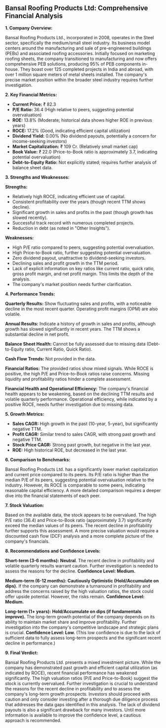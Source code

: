 ## Bansal Roofing Products Ltd: Comprehensive Financial Analysis

**1. Company Overview:**

Bansal Roofing Products Ltd., incorporated in 2008, operates in the Steel sector, specifically the medium/small steel industry.  Its business model centers around the manufacturing and sale of pre-engineered buildings (PEBs) and associated roofing accessories.  Initially focused on marketing roofing sheets, the company transitioned to manufacturing and now offers comprehensive PEB solutions, producing 95% of PEB components in-house.  They boast over 125 completed projects in India and abroad, with over 1 million square meters of metal sheets installed.  The company's precise market position within the broader steel industry requires further investigation.

**2. Key Financial Metrics:**

* **Current Price:** ₹ 82.3
* **P/E Ratio:** 36.4 (High relative to peers, suggesting potential overvaluation)
* **ROE:** 13.8% (Moderate; historical data shows higher ROE in previous years)
* **ROCE:** 17.2% (Good, indicating efficient capital utilization)
* **Dividend Yield:** 0.00% (No dividend payouts, potentially a concern for income-seeking investors)
* **Market Capitalization:** ₹ 109 Cr. (Relatively small market cap)
* **Book Value:** ₹ 22.0 (Price-to-Book ratio is approximately 3.7, indicating potential overvaluation)
* **Debt-to-Equity Ratio:** Not explicitly stated; requires further analysis of balance sheet data.


**3. Strengths and Weaknesses:**

**Strengths:**

* Relatively high ROCE, indicating efficient use of capital.
* Consistent profitability over the years (though recent TTM shows decline).
* Significant growth in sales and profits in the past (though growth has slowed recently).
* Successful track record with numerous completed projects.
* Reduction in debt (as noted in "Other Insights").

**Weaknesses:**

* High P/E ratio compared to peers, suggesting potential overvaluation.
* High Price-to-Book ratio, further suggesting potential overvaluation.
* Zero dividend payout, unattractive to dividend-seeking investors.
* Declining sales and profit growth in the TTM period.
* Lack of explicit information on key ratios like current ratio, quick ratio, gross profit margin, and net profit margin.  This limits the depth of the analysis.
* The company's market position needs further clarification.


**4. Performance Trends:**

**Quarterly Results:** Show fluctuating sales and profits, with a noticeable decline in the most recent quarter. Operating profit margins (OPM) are also volatile.

**Annual Results:** Indicate a history of growth in sales and profits, although growth has slowed significantly in recent years.  The TTM shows a substantial decline in net profit.

**Balance Sheet Health:**  Cannot be fully assessed due to missing data (Debt-to-Equity ratio, Current Ratio, Quick Ratio).

**Cash Flow Trends:**  Not provided in the data.

**Financial Ratios:**  The provided ratios show mixed signals. While ROCE is positive, the high P/E and Price-to-Book ratios raise concerns.  Missing liquidity and profitability ratios hinder a complete assessment.

**Financial Health and Operational Efficiency:** The company's financial health appears to be weakening, based on the declining TTM results and volatile quarterly performance.  Operational efficiency, while indicated by a positive ROCE, needs further investigation due to missing data.


**5. Growth Metrics:**

* **Sales CAGR:**  High growth in the past (10-year, 5-year), but significantly negative TTM.
* **Profit CAGR:**  Similar trend to sales CAGR, with strong past growth and negative TTM.
* **Stock Price CAGR:**  Strong past growth, but negative in the last year.
* **ROE:**  High historical ROE, but decreased in the last year.


**6. Comparison to Benchmarks:**

Bansal Roofing Products Ltd. has a significantly lower market capitalization and current price compared to its peers.  Its P/E ratio is higher than the median P/E of its peers, suggesting potential overvaluation relative to the industry.  However, its ROCE is comparable to some peers, indicating reasonable capital efficiency.  A more detailed comparison requires a deeper dive into the financial statements of each peer.


**7. Stock Valuation:**

Based on the available data, the stock appears to be overvalued. The high P/E ratio (36.4) and Price-to-Book ratio (approximately 3.7) significantly exceed the median values of its peers.  The recent decline in profitability further supports this assessment.  A more precise valuation would require a discounted cash flow (DCF) analysis and a more complete picture of the company's financials.


**8. Recommendations and Confidence Levels:**

**Short-term (3-6 months):**  **Neutral**.  The recent decline in profitability and volatile quarterly results warrant caution.  Further investigation is needed to assess the reasons for the decline.  **Confidence Level: Medium.**

**Medium-term (6-12 months):**  **Cautiously Optimistic (Hold/Accumulate on dips).**  If the company can demonstrate a turnaround in profitability and address the concerns raised by the high valuation ratios, the stock could offer upside potential.  However, the risks remain. **Confidence Level: Medium.**

**Long-term (1+ years):**  **Hold/Accumulate on dips (if fundamentals improve).**  The long-term growth potential of the company depends on its ability to maintain market share and improve profitability.  Further investigation into the company's competitive landscape and strategic plans is crucial. **Confidence Level: Low.**  (This low confidence is due to the lack of sufficient data to fully assess long-term prospects and the significant recent decline in performance.)


**9. Final Verdict:**

Bansal Roofing Products Ltd. presents a mixed investment picture. While the company has demonstrated past growth and efficient capital utilization (as indicated by ROCE), recent financial performance has weakened significantly.  The high valuation ratios (P/E and Price-to-Book) suggest the stock is currently overvalued.  Further investigation is crucial to understand the reasons for the recent decline in profitability and to assess the company's long-term growth prospects.  Investors should proceed with caution and only consider investing after a thorough due diligence process that addresses the data gaps identified in this analysis.  The lack of dividend payouts is also a significant drawback for many investors.  Until more information is available to improve the confidence level, a cautious approach is recommended.

